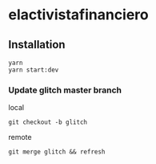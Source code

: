 # elactivistafinanciero

## Installation

```
yarn
yarn start:dev
```

### Update glitch master branch

local
```
git checkout -b glitch
```

remote
```
git merge glitch && refresh
```
